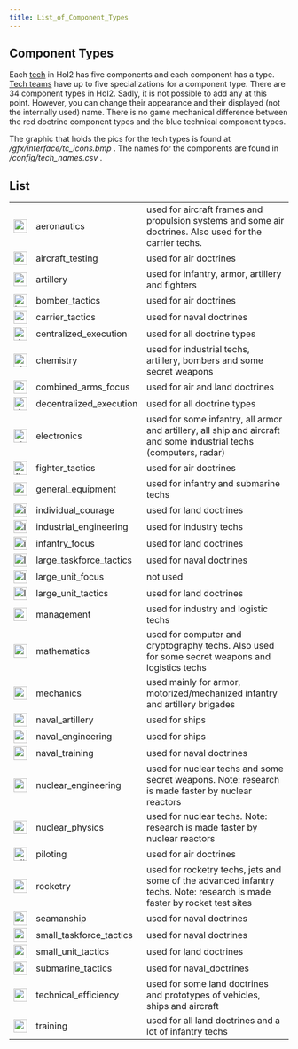 ```yaml
---
title: List_of_Component_Types
---
```

 Component Types
---------------

Each [tech](/wiki/Tech_Tree "Tech Tree") in HoI2 has five components and each component has a type. [Tech teams](/wiki/Tech_Teams_by_Country "Tech Teams by Country") have up to five specializations for a component type. There are 34 component types in HoI2. Sadly, it is not possible to add any at this point. However, you can change their appearance and their displayed (not the internally used) name. There is no game mechanical difference between the red doctrine component types and the blue technical component types.

The graphic that holds the pics for the tech types is found at _/gfx/interface/tc\_icons.bmp_ . The names for the components are found in _/config/tech\_names.csv_ .

List
----

<table><tbody><tr><td><a class="image" href="/wiki/File:Aeronautics.png" title="aeronautics"><img alt="aeronautics" data-file-height="24" data-file-width="24" data-url="/images/a/a1/Aeronautics.png" decoding="async" height="24" loading="lazy" src="/images/a/a1/Aeronautics.png" width="24"></a></td><td>aeronautics</td><td>used for aircraft frames and propulsion systems and some air doctrines. Also used for the carrier techs.</td></tr><tr><td><a class="image" href="/wiki/File:Aircraft_testing.png" title="aircraft_testing"><img alt="aircraft_testing" data-file-height="24" data-file-width="24" data-url="/images/8/87/Aircraft_testing.png" decoding="async" height="24" loading="lazy" src="/images/8/87/Aircraft_testing.png" width="24"></a></td><td>aircraft_testing</td><td>used for air doctrines</td></tr><tr><td><a class="image" href="/wiki/File:Artillery.png" title="artillery"><img alt="artillery" data-file-height="24" data-file-width="24" data-url="/images/d/d8/Artillery.png" decoding="async" height="24" loading="lazy" src="/images/d/d8/Artillery.png" width="24"></a></td><td>artillery</td><td>used for infantry, armor, artillery and fighters</td></tr><tr><td><a class="image" href="/wiki/File:Bomber_tactics.png" title="bomber_tactics"><img alt="bomber_tactics" data-file-height="24" data-file-width="24" data-url="/images/2/26/Bomber_tactics.png" decoding="async" height="24" loading="lazy" src="/images/2/26/Bomber_tactics.png" width="24"></a></td><td>bomber_tactics</td><td>used for air doctrines</td></tr><tr><td><a class="image" href="/wiki/File:Carrier_tactics.png" title="carrier_tactics"><img alt="carrier_tactics" data-file-height="24" data-file-width="24" data-url="/images/e/e9/Carrier_tactics.png" decoding="async" height="24" loading="lazy" src="/images/e/e9/Carrier_tactics.png" width="24"></a></td><td>carrier_tactics</td><td>used for naval doctrines</td></tr><tr><td><a class="image" href="/wiki/File:Centralized_execution.png" title="decentralized_execution"><img alt="decentralized_execution" data-file-height="24" data-file-width="24" data-url="/images/b/bc/Centralized_execution.png" decoding="async" height="24" loading="lazy" src="/images/b/bc/Centralized_execution.png" width="24"></a></td><td>centralized_execution</td><td>used for all doctrine types</td></tr><tr><td><a class="image" href="/wiki/File:Chemistry.png" title="chemistry"><img alt="chemistry" data-file-height="24" data-file-width="24" data-url="/images/1/19/Chemistry.png" decoding="async" height="24" loading="lazy" src="/images/1/19/Chemistry.png" width="24"></a></td><td>chemistry</td><td>used for industrial techs, artillery, bombers and some secret weapons</td></tr><tr><td><a class="image" href="/wiki/File:Combined_arms_focus.png" title="combined_arms_focus.png"><img alt="combined_arms_focus.png" data-file-height="24" data-file-width="24" data-url="/images/f/f8/Combined_arms_focus.png" decoding="async" height="24" loading="lazy" src="/images/f/f8/Combined_arms_focus.png" width="24"></a></td><td>combined_arms_focus</td><td>used for air and land doctrines</td></tr><tr><td><a class="image" href="/wiki/File:Decentralized_execution.png" title="decentralized_execution"><img alt="decentralized_execution" data-file-height="24" data-file-width="24" data-url="/images/0/0d/Decentralized_execution.png" decoding="async" height="24" loading="lazy" src="/images/0/0d/Decentralized_execution.png" width="24"></a></td><td>decentralized_execution</td><td>used for all doctrine types</td></tr><tr><td><a class="image" href="/wiki/File:Electronics.png" title="electronics"><img alt="electronics" data-file-height="24" data-file-width="24" data-url="/images/d/dd/Electronics.png" decoding="async" height="24" loading="lazy" src="/images/d/dd/Electronics.png" width="24"></a></td><td>electronics</td><td>used for some infantry, all armor and artillery, all ship and aircraft and some industrial techs (computers, radar)</td></tr><tr><td><a class="image" href="/wiki/File:Fighter_tactics.png" title="fighter_tactics"><img alt="fighter_tactics" data-file-height="24" data-file-width="24" data-url="/images/8/8a/Fighter_tactics.png" decoding="async" height="24" loading="lazy" src="/images/8/8a/Fighter_tactics.png" width="24"></a></td><td>fighter_tactics</td><td>used for air doctrines</td></tr><tr><td><a class="image" href="/wiki/File:General_equipment.png" title="general_equipment"><img alt="general_equipment" data-file-height="24" data-file-width="24" data-url="/images/2/20/General_equipment.png" decoding="async" height="24" loading="lazy" src="/images/2/20/General_equipment.png" width="24"></a></td><td>general_equipment</td><td>used for infantry and submarine techs</td></tr><tr><td><a class="image" href="/wiki/File:Individual_courage.png" title="individual_courage"><img alt="individual_courage" data-file-height="24" data-file-width="24" data-url="/images/3/38/Individual_courage.png" decoding="async" height="24" loading="lazy" src="/images/3/38/Individual_courage.png" width="24"></a></td><td>individual_courage</td><td>used for land doctrines</td></tr><tr><td><a class="image" href="/wiki/File:Industrial_engineering.png" title="industrial_engineering"><img alt="industrial_engineering" data-file-height="24" data-file-width="24" data-url="/images/7/79/Industrial_engineering.png" decoding="async" height="24" loading="lazy" src="/images/7/79/Industrial_engineering.png" width="24"></a></td><td>industrial_engineering</td><td>used for industry techs</td></tr><tr><td><a class="image" href="/wiki/File:Infantry_focus.png" title="infantry_focus"><img alt="infantry_focus" data-file-height="24" data-file-width="24" data-url="/images/b/be/Infantry_focus.png" decoding="async" height="24" loading="lazy" src="/images/b/be/Infantry_focus.png" width="24"></a></td><td>infantry_focus</td><td>used for land doctrines</td></tr><tr><td><a class="image" href="/wiki/File:Large_taskforce_tactics.png" title="large_taskforce_tactics"><img alt="large_taskforce_tactics" data-file-height="24" data-file-width="24" data-url="/images/e/e7/Large_taskforce_tactics.png" decoding="async" height="24" loading="lazy" src="/images/e/e7/Large_taskforce_tactics.png" width="24"></a></td><td>large_taskforce_tactics</td><td>used for naval doctrines</td></tr><tr><td><a class="image" href="/wiki/File:Large_unit_focus.png" title="large_unit_focus"><img alt="large_unit_focus" data-file-height="24" data-file-width="24" data-url="/images/f/f5/Large_unit_focus.png" decoding="async" height="24" loading="lazy" src="/images/f/f5/Large_unit_focus.png" width="24"></a></td><td>large_unit_focus</td><td>not used</td></tr><tr><td><a class="image" href="/wiki/File:Large_unit_tactics.png" title="large_unit_tactics"><img alt="large_unit_tactics" data-file-height="24" data-file-width="24" data-url="/images/1/1d/Large_unit_tactics.png" decoding="async" height="24" loading="lazy" src="/images/1/1d/Large_unit_tactics.png" width="24"></a></td><td>large_unit_tactics</td><td>used for land doctrines</td></tr><tr><td><a class="image" href="/wiki/File:Management.png" title="management"><img alt="management" data-file-height="24" data-file-width="24" data-url="/images/c/c7/Management.png" decoding="async" height="24" loading="lazy" src="/images/c/c7/Management.png" width="24"></a></td><td>management</td><td>used for industry and logistic techs</td></tr><tr><td><a class="image" href="/wiki/File:Mathematics.png" title="mathematics"><img alt="mathematics" data-file-height="24" data-file-width="24" data-url="/images/7/79/Mathematics.png" decoding="async" height="24" loading="lazy" src="/images/7/79/Mathematics.png" width="24"></a></td><td>mathematics</td><td>used for computer and cryptography techs. Also used for some secret weapons and logistics techs</td></tr><tr><td><a class="image" href="/wiki/File:Mechanics.png" title="mechanics"><img alt="mechanics" data-file-height="24" data-file-width="24" data-url="/images/a/a1/Mechanics.png" decoding="async" height="24" loading="lazy" src="/images/a/a1/Mechanics.png" width="24"></a></td><td>mechanics</td><td>used mainly for armor, motorized/mechanized infantry and artillery brigades</td></tr><tr><td><a class="image" href="/wiki/File:Naval_artillery.png" title="naval_artillery"><img alt="naval_artillery" data-file-height="24" data-file-width="24" data-url="/images/e/ea/Naval_artillery.png" decoding="async" height="24" loading="lazy" src="/images/e/ea/Naval_artillery.png" width="24"></a></td><td>naval_artillery</td><td>used for ships</td></tr><tr><td><a class="image" href="/wiki/File:Naval_engineering.png" title="naval_engineering"><img alt="naval_engineering" data-file-height="24" data-file-width="24" data-url="/images/0/09/Naval_engineering.png" decoding="async" height="24" loading="lazy" src="/images/0/09/Naval_engineering.png" width="24"></a></td><td>naval_engineering</td><td>used for ships</td></tr><tr><td><a class="image" href="/wiki/File:Naval_training.png" title="naval_training"><img alt="naval_training" data-file-height="24" data-file-width="24" data-url="/images/1/10/Naval_training.png" decoding="async" height="24" loading="lazy" src="/images/1/10/Naval_training.png" width="24"></a></td><td>naval_training</td><td>used for naval doctrines</td></tr><tr><td><a class="image" href="/wiki/File:Nuclear_engineering.png" title="nuclear_engineering"><img alt="nuclear_engineering" data-file-height="24" data-file-width="24" data-url="/images/0/05/Nuclear_engineering.png" decoding="async" height="24" loading="lazy" src="/images/0/05/Nuclear_engineering.png" width="24"></a></td><td>nuclear_engineering</td><td>used for nuclear techs and some secret weapons. Note: research is made faster by nuclear reactors</td></tr><tr><td><a class="image" href="/wiki/File:Nuclear_physics.png" title="nuclear_physics"><img alt="nuclear_physics" data-file-height="24" data-file-width="24" data-url="/images/a/a1/Nuclear_physics.png" decoding="async" height="24" loading="lazy" src="/images/a/a1/Nuclear_physics.png" width="24"></a></td><td>nuclear_physics</td><td>used for nuclear techs. Note: research is made faster by nuclear reactors</td></tr><tr><td><a class="image" href="/wiki/File:Piloting.png" title="piloting"><img alt="piloting" data-file-height="24" data-file-width="24" data-url="/images/6/6b/Piloting.png" decoding="async" height="24" loading="lazy" src="/images/6/6b/Piloting.png" width="24"></a></td><td>piloting</td><td>used for air doctrines</td></tr><tr><td><a class="image" href="/wiki/File:Rocketry.png" title="rocketry"><img alt="rocketry" data-file-height="24" data-file-width="24" data-url="/images/5/51/Rocketry.png" decoding="async" height="24" loading="lazy" src="/images/5/51/Rocketry.png" width="24"></a></td><td>rocketry</td><td>used for rocketry techs, jets and some of the advanced infantry techs. Note: research is made faster by rocket test sites</td></tr><tr><td><a class="image" href="/wiki/File:Seamanship.png" title="seamanship"><img alt="seamanship" data-file-height="24" data-file-width="24" data-url="/images/2/22/Seamanship.png" decoding="async" height="24" loading="lazy" src="/images/2/22/Seamanship.png" width="24"></a></td><td>seamanship</td><td>used for naval doctrines</td></tr><tr><td><a class="image" href="/wiki/File:Small_taskforce_tactics.png" title="small_taskforce_tactics"><img alt="small_taskforce_tactics" data-file-height="24" data-file-width="24" data-url="/images/4/48/Small_taskforce_tactics.png" decoding="async" height="24" loading="lazy" src="/images/4/48/Small_taskforce_tactics.png" width="24"></a></td><td>small_taskforce_tactics</td><td>used for naval doctrines</td></tr><tr><td><a class="image" href="/wiki/File:Small_unit_tactics.png" title="small_unit_tactics"><img alt="small_unit_tactics" data-file-height="24" data-file-width="24" data-url="/images/2/2f/Small_unit_tactics.png" decoding="async" height="24" loading="lazy" src="/images/2/2f/Small_unit_tactics.png" width="24"></a></td><td>small_unit_tactics</td><td>used for land doctrines</td></tr><tr><td><a class="image" href="/wiki/File:Submarine_tactics.png" title="submarine_tactics"><img alt="submarine_tactics" data-file-height="24" data-file-width="24" data-url="/images/6/61/Submarine_tactics.png" decoding="async" height="24" loading="lazy" src="/images/6/61/Submarine_tactics.png" width="24"></a></td><td>submarine_tactics</td><td>used for naval_doctrines</td></tr><tr><td><a class="image" href="/wiki/File:Technical_efficiency.png" title="technical_efficiency"><img alt="technical_efficiency" data-file-height="24" data-file-width="24" data-url="/images/9/9d/Technical_efficiency.png" decoding="async" height="24" loading="lazy" src="/images/9/9d/Technical_efficiency.png" width="24"></a></td><td>technical_efficiency</td><td>used for some land doctrines and prototypes of vehicles, ships and aircraft</td></tr><tr><td><a class="image" href="/wiki/File:Training.png" title="training"><img alt="training" data-file-height="24" data-file-width="24" data-url="/images/b/b1/Training.png" decoding="async" height="24" loading="lazy" src="/images/b/b1/Training.png" width="24"></a></td><td>training</td><td>used for all land doctrines and a lot of infantry techs</td></tr></tbody></table>